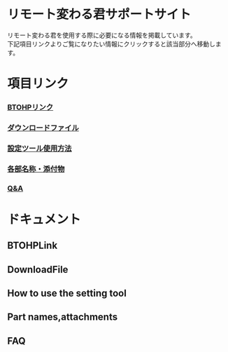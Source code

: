 # リモート変わる君サポートサイト
リモート変わる君を使用する際に必要になる情報を掲載しています。  
下記項目リンクよりご覧になりたい情報にクリックすると該当部分へ移動します。  

# 項目リンク

### [BTOHPリンク](#btohplink)
### [ダウンロードファイル](#downloadfile)
### [設定ツール使用方法](#how-to-use-the-setting-tool)
### [各部名称・添付物](#part-namesattachments)
### [Q&A](#faq)

# ドキュメント

## BTOHPLink

## DownloadFile

## How to use the setting tool

## Part names,attachments

## FAQ
